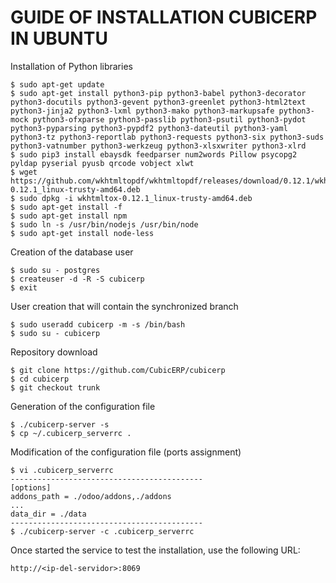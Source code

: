 GUIDE OF INSTALLATION CUBICERP IN UBUNTU
=======================================

Installation of Python libraries

    $ sudo apt-get update
    $ sudo apt-get install python3-pip python3-babel python3-decorator python3-docutils python3-gevent python3-greenlet python3-html2text python3-jinja2 python3-lxml python3-mako python3-markupsafe python3-mock python3-ofxparse python3-passlib python3-psutil python3-pydot python3-pyparsing python3-pypdf2 python3-dateutil python3-yaml python3-tz python3-reportlab python3-requests python3-six python3-suds python3-vatnumber python3-werkzeug python3-xlsxwriter python3-xlrd
    $ sudo pip3 install ebaysdk feedparser num2words Pillow psycopg2 pyldap pyserial pyusb qrcode vobject xlwt  
    $ wget https://github.com/wkhtmltopdf/wkhtmltopdf/releases/download/0.12.1/wkhtmltox-0.12.1_linux-trusty-amd64.deb
    $ sudo dpkg -i wkhtmltox-0.12.1_linux-trusty-amd64.deb
    $ sudo apt-get install -f
    $ sudo apt-get install npm
    $ sudo ln -s /usr/bin/nodejs /usr/bin/node
    $ sudo apt-get install node-less

Creation of the database user

    $ sudo su - postgres
    $ createuser -d -R -S cubicerp
    $ exit

User creation that will contain the synchronized branch

    $ sudo useradd cubicerp -m -s /bin/bash
    $ sudo su - cubicerp

Repository download

    $ git clone https://github.com/CubicERP/cubicerp
    $ cd cubicerp
    $ git checkout trunk

Generation of the configuration file

    $ ./cubicerp-server -s
    $ cp ~/.cubicerp_serverrc .

Modification of the configuration file (ports assignment)

    $ vi .cubicerp_serverrc
    -------------------------------------------
    [options]
    addons_path = ./odoo/addons,./addons
    ...
    data_dir = ./data
    -------------------------------------------
    $ ./cubicerp-server -c .cubicerp_serverrc 

Once started the service to test the installation, use the following URL:

    http://<ip-del-servidor>:8069
